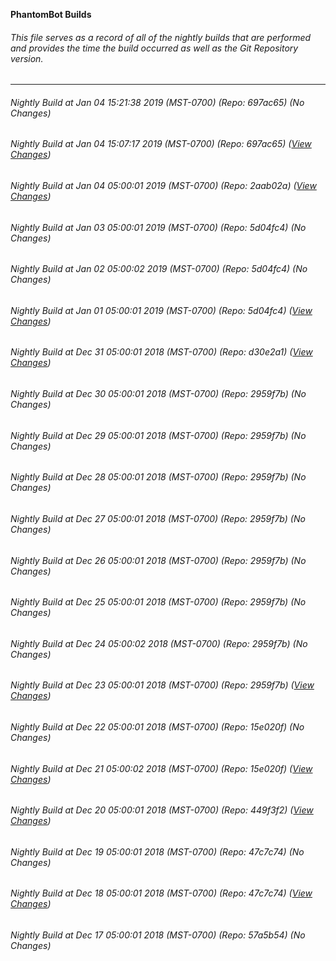 **PhantomBot Builds**

###### This file serves as a record of all of the nightly builds that are performed and provides the time the build occurred as well as the Git Repository version.
-------------------------------------------------------------------------------------------------------------
###### Nightly Build at Jan 04 15:21:38 2019 (MST-0700) (Repo: 697ac65) (No Changes)
###### Nightly Build at Jan 04 15:07:17 2019 (MST-0700) (Repo: 697ac65) ([View Changes](https://github.com/PhantomBot/PhantomBot/compare/2aab02a...697ac65))
###### Nightly Build at Jan 04 05:00:01 2019 (MST-0700) (Repo: 2aab02a) ([View Changes](https://github.com/PhantomBot/PhantomBot/compare/5d04fc4...2aab02a))
###### Nightly Build at Jan 03 05:00:01 2019 (MST-0700) (Repo: 5d04fc4) (No Changes)
###### Nightly Build at Jan 02 05:00:02 2019 (MST-0700) (Repo: 5d04fc4) (No Changes)
###### Nightly Build at Jan 01 05:00:01 2019 (MST-0700) (Repo: 5d04fc4) ([View Changes](https://github.com/PhantomBot/PhantomBot/compare/d30e2a1...5d04fc4))
###### Nightly Build at Dec 31 05:00:01 2018 (MST-0700) (Repo: d30e2a1) ([View Changes](https://github.com/PhantomBot/PhantomBot/compare/2959f7b...d30e2a1))
###### Nightly Build at Dec 30 05:00:01 2018 (MST-0700) (Repo: 2959f7b) (No Changes)
###### Nightly Build at Dec 29 05:00:01 2018 (MST-0700) (Repo: 2959f7b) (No Changes)
###### Nightly Build at Dec 28 05:00:01 2018 (MST-0700) (Repo: 2959f7b) (No Changes)
###### Nightly Build at Dec 27 05:00:01 2018 (MST-0700) (Repo: 2959f7b) (No Changes)
###### Nightly Build at Dec 26 05:00:01 2018 (MST-0700) (Repo: 2959f7b) (No Changes)
###### Nightly Build at Dec 25 05:00:01 2018 (MST-0700) (Repo: 2959f7b) (No Changes)
###### Nightly Build at Dec 24 05:00:02 2018 (MST-0700) (Repo: 2959f7b) (No Changes)
###### Nightly Build at Dec 23 05:00:01 2018 (MST-0700) (Repo: 2959f7b) ([View Changes](https://github.com/PhantomBot/PhantomBot/compare/15e020f...2959f7b))
###### Nightly Build at Dec 22 05:00:01 2018 (MST-0700) (Repo: 15e020f) (No Changes)
###### Nightly Build at Dec 21 05:00:02 2018 (MST-0700) (Repo: 15e020f) ([View Changes](https://github.com/PhantomBot/PhantomBot/compare/449f3f2...15e020f))
###### Nightly Build at Dec 20 05:00:01 2018 (MST-0700) (Repo: 449f3f2) ([View Changes](https://github.com/PhantomBot/PhantomBot/compare/47c7c74...449f3f2))
###### Nightly Build at Dec 19 05:00:01 2018 (MST-0700) (Repo: 47c7c74) (No Changes)
###### Nightly Build at Dec 18 05:00:01 2018 (MST-0700) (Repo: 47c7c74) ([View Changes](https://github.com/PhantomBot/PhantomBot/compare/57a5b54...47c7c74))
###### Nightly Build at Dec 17 05:00:01 2018 (MST-0700) (Repo: 57a5b54) (No Changes)
